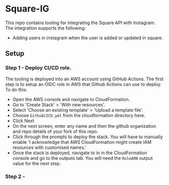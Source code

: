 # Square-IG

This repo contains tooling for integrating the Square API with Instagram. The integration supports the following:

- Adding users in instagram when the user is added or updated in square.

## Setup

### Step 1 - Deploy CI/CD role.

The tooling is deployed into an AWS account using GitHub Actions. The first step is to setup an OIDC role in AWS
that Github Actions can use to deploy. To do this:

- Open the AWS console and navigate to CloudFormation.
- Go to 'Create Stack' > 'With new resources'.
- Select 'Choose an existing template' > 'Upload a template file'.
- Choose `GithubCICD.yml` from the cloudformation directory here.
- Click Next
- On the next screen, enter any name and then the github organization and repo details of your fork of this repo.
- Click through the prompts to deploy the stack. You will have to manually enable 'I acknowledge that AWS CloudFormation might create IAM resources with customised names.'
- Once the stack is deployed, navigate to in in the CloudFormation console and go to the outputs tab. You will need the `RoleARN` output value for the next step.

### Step 2 - 